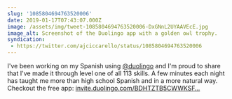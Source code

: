 ```yaml
---
slug: '1085804694763520006'
date: 2019-01-17T07:43:07.000Z
image: /assets/img/tweet-1085804694763520006-DxGNnL2UYAAVEcE.jpg
image_alt: Screenshot of the Duolingo app with a golden owl trophy.
syndication:
 - https://twitter.com/ajciccarello/status/1085804694763520006
---
```


I've been working on my Spanish using [@duolingo](https://twitter.com/duolingo) and I'm proud to share that I've made it through level one of all 113 skills. A few minutes each night has taught me more than  high school Spanish and in a more natural way.
Checkout the free app: [invite.duolingo.com/BDHTZTB5CWWKSF…](https://invite.duolingo.com/BDHTZTB5CWWKSFWWUOA54U4FGA) 
